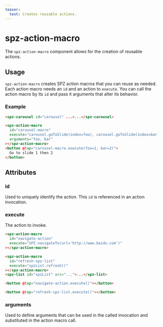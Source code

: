 ```yaml
---
teaser:
  text: Creates reusable actions.
---
```


# spz-action-macro

The `spz-action-macro` component allows for the creation of reusable actions.

## Usage

`spz-action-macro` creates SPZ action macros that you can reuse as needed. Each
action macro needs an `id` and an action to `execute`. You can call the action
macro by its `id` and pass it arguments that alter its behavior.

### Example

```html
<spz-carousel id="carousel" ...>...</spz-carousel>

<spz-action-macro
  id="carousel-macro"
  execute="carousel.goToSlide(index=foo), carousel.goToSlide(index=bar)"
  arguments="foo, bar"
></spz-action-macro>
<button @tap="carousel-macro.execute(foo=1, bar=2)">
  Go to slide 1 then 2
</button>
```

## Attributes

### id

Used to uniquely identify the action. This `id` is referenced in an action invocation.

### execute

The action to invoke. 

```html
<spz-action-macro
  id="navigate-action"
  execute="SPZ.navigateTo(url='http://www.baidu.com')"
></spz-action-macro>

<spz-action-macro
  id="refresh-spz-list"
  execute="spzList.refresh()"
></spz-action-macro>
<spz-list id="spzList" src="...">...</spz-list>

<button @tap="navigate-action.execute()"></button>

<button @tap="refresh-spz-list.execute()"></button>
```

### arguments

Used to define arguments that can be used in the called invocation and
substituted in the action macro call.
